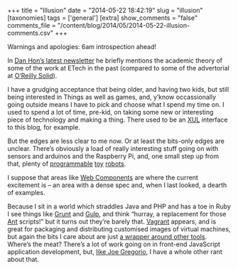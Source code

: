 +++
title = "Illusion"
date = "2014-05-22 18:42:19"
slug = "illusion"
[taxonomies]
tags = ['general']
[extra]
show_comments = "false"
comments_file = "/content/blog/2014/05/2014-05-22-illusion-comments.csv"
+++

Warnings and apologies: 6am introspection ahead!

In [Dan Hon’s latest newsletter](http://tinyletter.com/danhon/letters/episode-eighty-five-solid-1-of-2-requests-cities-and-technology) he briefly mentions the academic theory of some of the work at ETech in the past (compared to some of the advertorial at [O’Reilly Solid](http://solidcon.com/solid2014/)).

I have a grudging acceptance that being older, and having two kids, but still being interested in Things as well as games, and, y’know occassionally going outside means I have to pick and choose what I spend my time on. I used to spend a lot of time, pre-kid, on taking some new or interesting piece of technology and making a thing. There used to be an [XUL](https://developer.mozilla.org/en-US/docs/Mozilla/Tech/XUL) interface to this blog, for example.

But the edges are less clear to me now. Or at least the bits-only edges are unclear. There’s obviously a load of really interesting stuff going on with sensors and arduinos and the Raspberry Pi, and, one small step up from that, plenty of [programmable](http://spectrum.ieee.org/automaton/robotics/diy/linkbot-that-modular-robot-youve-always-wanted-is-now-on-kickstarter) [toy](http://www.bbc.co.uk/news/technology-24835410) [robots](http://www.rapiro.com/).

I suppose that areas like [Web Components](http://www.w3.org/TR/components-intro/) are where the current excitement is – an area with a dense spec and, when I last looked, a dearth of examples.

Because I sit in a world which straddles Java and PHP and has a toe in Ruby I see things like [Grunt](http://gruntjs.com/) and [Gulp](http://gulpjs.com/), and think “hurray, a replacement for those [Ant](http://ant.apache.org/) scripts!” but it turns out they’re barely that. [Vagrant](http://www.vagrantup.com/) appears, and is great for packaging and distributing customised images of virtual machines, but again the bits I care about are just [a wrapper around other tools](http://docs.vagrantup.com/v2/why-vagrant/). Where’s the meat? There’s a lot of work going on in front-end JavaScript application development, but, [like Joe Gregorio](http://bitworking.org/news/2014/05/zero_framework_manifesto), I have a whole other rant about that.
